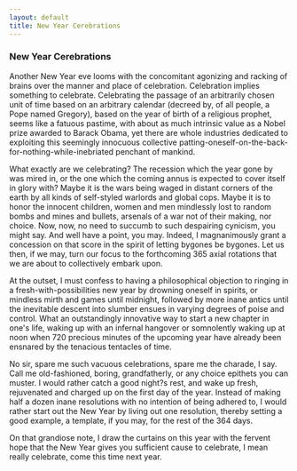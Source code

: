```yaml
---
layout: default
title: New Year Cerebrations
---
```


### New Year Cerebrations

Another New Year eve looms with the concomitant agonizing and racking of brains over the manner and place of celebration. Celebration implies something to celebrate. Celebrating the passage of an arbitrarily chosen unit of time based on an arbitrary calendar (decreed by, of all people, a Pope named Gregory), based on the year of birth of a religious prophet, seems like a fatuous pastime, with about as much intrinsic value as a Nobel prize awarded to Barack Obama, yet there are whole industries dedicated to exploiting this seemingly innocuous collective patting-oneself-on-the-back-for-nothing-while-inebriated penchant of mankind.

What exactly are we celebrating? The recession which the year gone by was mired in, or the one which the coming annus is expected to cover itself in glory with? Maybe it is the wars being waged in distant corners of the earth by all kinds of self-styled warlords and global cops. Maybe it is to honor the innocent children, women and men mindlessly lost to random bombs and mines and bullets, arsenals of a war not of their making, nor choice. Now, now, no need to succumb to such despairing cynicism, you might say. And well have a point, you may. Indeed, I magnanimously grant a concession on that score in the spirit of letting bygones be bygones. Let us then, if we may, turn our focus to the forthcoming 365 axial rotations that we are about to collectively embark upon.

At the outset, I must confess to having a philosophical objection to ringing in a fresh-with-possibilities new year by drowning oneself in spirits, or mindless mirth and games until midnight, followed by more inane antics until the inevitable descent into slumber ensues in varying degrees of poise and control. What an outstandingly innovative way to start a new chapter in one's life, waking up with an infernal hangover or somnolently waking up at noon when 720 precious minutes of the upcoming year have already been ensnared by the tenacious tentacles of time.

No sir, spare me such vacuous celebrations, spare me the charade, I say. Call me old-fashioned, boring, grandfatherly, or any choice epithets you can muster. I would rather catch a good night?s rest, and wake up fresh, rejuvenated and charged up on the first day of the year. Instead of making half a dozen inane resolutions with no intention of being adhered to, I would rather start out the New Year by living out one resolution, thereby setting a good example, a template, if you may, for the rest of the 364 days.

On that grandiose note, I draw the curtains on this year with the fervent hope that the New Year gives you sufficient cause to celebrate, I mean really celebrate, come this time next year.
